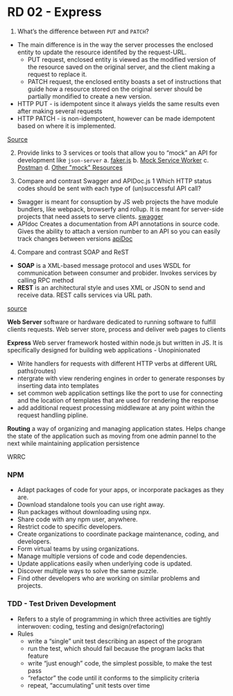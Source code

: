 # RD 02 - Express

1. What’s the difference between `PUT` and `PATCH`?

- The main difference is in the way the server processes the enclosed entity to update the resource identifed by the request-URL. 
  - PUT request, enclosed entity is viewed as the modified version of the resource saved on the original server, and the client making a request to replace it.
  - PATCH request, the enclosed entity boasts a set of instructions that guide how a resource stored on the original server should be partially mondified to create a new version.
- HTTP PUT - is idempotent since it always yields the same results even after making several requests
- HTTP PATCH - is non-idempotent, however can be made idempotent based on where it is implemented.

[Source](https://rapidapi.com/blog/put-vs-patch/)

2. Provide links to 3 services or tools that allow you to “mock” an API for development like `json-server`
  a. [faker.js](https://www.techiediaries.com/angular-mock-backend/)
  b. [Mock Service Worker](https://www.infoq.com/news/2020/11/msw-mocking-graphql-rest-api/)
  c. [Postman](https://learning.postman.com/docs/designing-and-developing-your-api/mocking-data/setting-up-mock/)
  d. [Other "mock" Resources](https://nordicapis.com/10-tools-to-mock-http-requests/)

3. Compare and contrast Swagger and APIDoc.js 1 Which HTTP status codes should be sent with each type of (un)successful API call?

- Swagger is meant for consuption by JS web projects the have module bundlers, like webpack, browserfy and rollup. It is meant for server-side projects that need assets to serve clients.
[swagger](https://swagger.io/docs/open-source-tools/swagger-ui/usage/installation/)
- APIdoc Creates a documentation from API annotations in source code. Gives the ability to attach a version number to an API so you can easily track changes between versions
[apiDoc](https://apidocjs.com/)

4. Compare and contrast SOAP and ReST

- **SOAP** is a XML-based message protocol and uses WSDL for communication between consumer and probider. Invokes services by calling RPC method
- **REST** is an architectural style and uses XML or JSON to send and receive data. REST calls services via URL path.

[source](https://stackoverflow.com/questions/10975863/compare-and-contrast-rest-and-soap-web-services#:~:text=The%20difference%20is%3A,calls%20services%20via%20URL%20path)

**Web Server** software or hardware dedicated to running software to fulfill clients requests. Web server store, process and deliver web pages to clients

**Express** Web server framework hosted within node.js but written in JS. It is specifically designed for building web applications - Unopinionated

- Write handlers for requests with different HTTP verbs at different URL paths(routes)
- ntergrate with view rendering engines in order to generate responses by inserting data into templates
- set common web application settings like the port to use for connecting and the location of templates that are used for rendering the response
- add additional request processing middleware at any point within the request handling pipline.

**Routing** a way of organizing and managing application states. Helps change the state of the application such as moving from one admin pannel to the next while maintaining application persistence

WRRC

### NPM

- Adapt packages of code for your apps, or incorporate packages as they are.
- Download standalone tools you can use right away.
- Run packages without downloading using npx.
- Share code with any npm user, anywhere.
- Restrict code to specific developers.
- Create organizations to coordinate package maintenance, coding, and developers.
- Form virtual teams by using organizations.
- Manage multiple versions of code and code dependencies.
- Update applications easily when underlying code is updated.
- Discover multiple ways to solve the same puzzle.
- Find other developers who are working on similar problems and projects.

### TDD - Test Driven Development

- Refers to a style of programming in which three activities are tightly interwoven: coding, testing and design(refactoring)
- Rules
  - write a “single” unit test describing an aspect of the program
  - run the test, which should fail because the program lacks that feature
  - write “just enough” code, the simplest possible, to make the test pass
  - “refactor” the code until it conforms to the simplicity criteria
  - repeat, “accumulating” unit tests over time